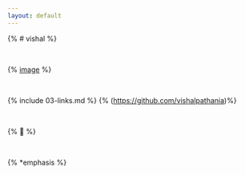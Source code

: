 ```yaml
---
layout: default
---
```


{% # vishal %}

<br>

{% [image](https://github.com/vishalpathania) %}

<br>

{% include 03-links.md %}
{% (https://github.com/vishalpathania)%}

<br>

{% 🎄 %}

<br>

{% *emphasis %}
